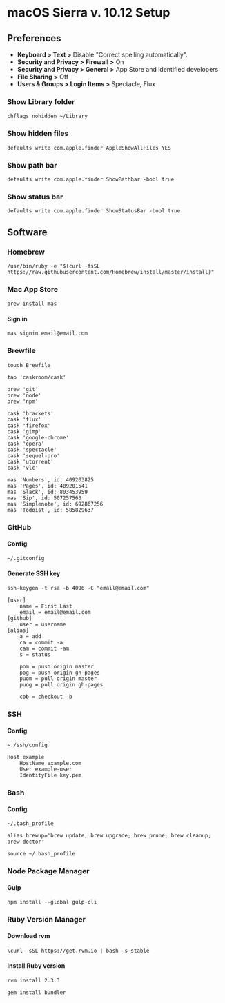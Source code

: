 # macOS Sierra v. 10.12 Setup 

## Preferences

- **Keyboard > Text >** Disable "Correct spelling automatically".
- **Security and Privacy > Firewall >** On
- **Security and Privacy > General >** App Store and identified developers
- **File Sharing >** Off
- **Users & Groups > Login Items >** Spectacle, Flux

### Show Library folder

```shell
chflags nohidden ~/Library
```

### Show hidden files

```shell
defaults write com.apple.finder AppleShowAllFiles YES
```

### Show path bar

```shell
defaults write com.apple.finder ShowPathbar -bool true
```

### Show status bar

```shell
defaults write com.apple.finder ShowStatusBar -bool true
```

## Software

### Homebrew

```shell
/usr/bin/ruby -e "$(curl -fsSL https://raw.githubusercontent.com/Homebrew/install/master/install)"
```

### Mac App Store

```shell
brew install mas
```

#### Sign in

```shell
mas signin email@email.com
```

### Brewfile

```shell
touch Brewfile
```

```shell
tap 'caskroom/cask'

brew 'git'
brew 'node'
brew 'npm'

cask 'brackets'
cask 'flux'
cask 'firefox'
cask 'gimp'
cask 'google-chrome'
cask 'opera'
cask 'spectacle'
cask 'sequel-pro'
cask 'utorrent'
cask 'vlc'

mas 'Numbers', id: 409203825
mas 'Pages', id: 409201541
mas 'Slack', id: 803453959
mas 'Sip', id: 507257563 
mas 'Simplenote', id: 692867256 
mas 'Todoist', id: 585829637
```

### GitHub

#### Config

```shell
~/.gitconfig
```


#### Generate SSH key

```shell
ssh-keygen -t rsa -b 4096 -C "email@email.com"
```

```shell
[user]
	name = First Last
	email = email@email.com
[github]
	user = username
[alias]
	a = add
	ca = commit -a
	cam = commit -am
	s = status

	pom = push origin master
	pog = push origin gh-pages
	puom = pull origin master
	puog = pull origin gh-pages
    
	cob = checkout -b
```

### SSH

#### Config

```shell
~./ssh/config
```

```shell
Host example
    HostName example.com
    User example-user
    IdentityFile key.pem
```

### Bash

#### Config

```shell
~/.bash_profile
```

```shell
alias brewup='brew update; brew upgrade; brew prune; brew cleanup; brew doctor'
```

```shell
source ~/.bash_profile
```

### Node Package Manager

#### Gulp

```shell
npm install --global gulp-cli
```

### Ruby Version Manager

#### Download rvm

```shell
\curl -sSL https://get.rvm.io | bash -s stable
```

#### Install Ruby version

```shell
rvm install 2.3.3
```

```shell
gem install bundler
```

